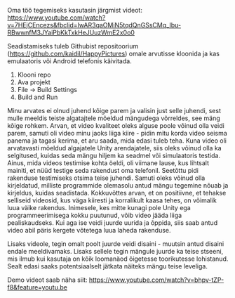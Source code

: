 ﻿Oma töö tegemiseks kasutasin järgmist videot: https://www.youtube.com/watch?v=7HEjCEncezs&fbclid=IwAR3qaOMiN5tqdQnGSsCMq_Ibu-RBwwnfM3JYaiPbKkTxkHeJUuzWmE2x0o0

Seadistamiseks tuleb Githubist repositoorium (https://github.com/kaidil/HappyPictures) omale arvutisse kloonida ja kas emulaatoris või Android telefonis käivitada.
1. Klooni repo
2. Ava projekt
3. File -> Build Settings
4. Build and Run

Minu arvates ei olnud juhend kõige parem ja valisin just selle juhendi, sest mulle meeldis teiste algatajtele mõeldud mängudega võrreldes, see mäng kõige rohkem. Arvan, et video kvaliteet oleks alguse poole võinud olla veidi parem, samuti oli video minu jaoks liiga kiire - pidin mitu korda video seisma panema ja tagasi kerima, et aru saada, mida edasi tuleb teha. Kuna video oli arvatavasti mõeldud algajatele Unity arendajatele, siis oleks võinud olla ka selgitused, kuidas seda mängu hiljem ka seadmel või simulaatoris testida. Ainus, mida videos testimise kohta öeldi, oli viimane lause, kus lihtsalt mainiti, et nüüd testige seda rakendust oma telefonil. Seetõttu pidi rakenduse testimiseks otsima teise juhendi. Samuti oleks võinud olla kirjeldatud, milliste programmide olemasolu antud mängu tegemine nõuab ja kirjeldus, kuidas seadistada. 
Kokkuvõttes arvan, et on positiivne, et tehakse selliseid videosid, kus väga kiiresti ja korralikult kaasa tehes, on võimalik luua väike rakendus. Inimesele, kes mitte kunagi pole Unity ega programmeerimisega kokku puutunud, võib video jääda liiga pealiskaudseks. Kui aga ise veidi juurde uurida ja õppida, siis saab antud video abil päris kergete võtetega luua laheda rakenduse.

Lisaks videole, tegin omalt poolt juurde veidi disaini - muutsin antud disaini endale meeldivamaks. Lisaks sellele tegin mängule juurde ka teise stseeni, mis ilmub kui kasutaja on kõik loomanäod õigetesse toorikutesse lohistanud. Sealt edasi saaks potentsiaalselt jätkata näiteks mängu teise leveliga.

Demo videot saab näha siit: https://www.youtube.com/watch?v=bhpv-tZP-f8&feature=youtu.be 
